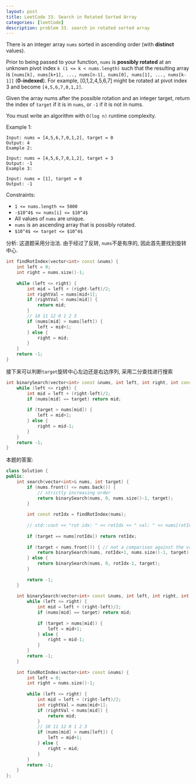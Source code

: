 ```yaml
---
layout: post
title: LeetCode 33. Search in Rotated Sorted Array
categories: [leetCode]
description: problem 33. search in rotated sorted array
---
```



There is an integer array `nums` sorted in ascending order (with **distinct** values).

Prior to being passed to your function, `nums` is **possibly rotated** at an unknown pivot index `k (1 <= k < nums.length)` such that the resulting array is `[nums[k], nums[k+1], ..., nums[n-1], nums[0], nums[1], ..., nums[k-1]]` (**0-indexed**). For example, [0,1,2,4,5,6,7] might be rotated at pivot index 3 and become `[4,5,6,7,0,1,2]`.

Given the array nums after the possible rotation and an integer target, return the index of `target` if it is in `nums`, or `-1` if it is not in nums.

You must write an algorithm with `O(log n)` runtime complexity.


Example 1:
```
Input: nums = [4,5,6,7,0,1,2], target = 0
Output: 4
Example 2:
```

```
Input: nums = [4,5,6,7,0,1,2], target = 3
Output: -1
Example 3:
```


```
Input: nums = [1], target = 0
Output: -1
```

Constraints:

- `1 <= nums.length <= 5000`
- `-$10^4$ <= nums[i] <= $10^4$`
- All values of `nums` are unique.
- `nums` is an ascending array that is possibly rotated.
- `$10^4$ <= target <= $10^4$`

分析: 这道题采用分治法. 由于经过了反转, `nums`不是有序的, 因此首先要找到旋转中心.
``` cpp
int findRotIndex(vector<int> const &nums) {
    int left = 0;
    int right = nums.size()-1;
    
    while (left <= right) {
        int mid = left + (right-left)/2;
        int rightVal = nums[mid+1];
        if (rightVal < nums[mid]) {
            return mid;
        }
        // 10 11 12 0 1 2 3
        if (nums[mid] > nums[left]) {
            left = mid+1;
        } else {
            right = mid;
        }
    }
    return -1;
}
```
接下来可以判断`target`旋转中心左边还是右边序列, 采用二分查找进行搜索

``` cpp
int binarySearch(vector<int> const &nums, int left, int right, int const target) {
    while (left <= right) {
        int mid = left + (right-left)/2;
        if (nums[mid] == target) return mid;
        
        if (target > nums[mid]) {
            left = mid+1;
        } else {
            right = mid-1;
        }
    }
    return -1;
}
```
本题的答案:
``` cpp
class Solution {
public:
    int search(vector<int>& nums, int target) {
        if (nums.front() <= nums.back()) {
            // strictly increasing order
            return binarySearch(nums, 0, nums.size()-1, target);
        }
        
        int const rotIdx = findRotIndex(nums);
        
        // std::cout << "rot idx: " << rotIdx << " val: " << nums[rotIdx] << std::endl;
        
        if (target == nums[rotIdx]) return rotIdx;
        
        if (target < nums.front()) { // not a comparison against the value at the rotation index!
            return binarySearch(nums, rotIdx+1, nums.size()-1, target);
        } else {
            return binarySearch(nums, 0, rotIdx-1, target);
        }
        
        return -1;
    }
    
    int binarySearch(vector<int> const &nums, int left, int right, int const target) {
        while (left <= right) {
            int mid = left + (right-left)/2;
            if (nums[mid] == target) return mid;
            
            if (target > nums[mid]) {
                left = mid+1;
            } else {
                right = mid-1;
            }
        }
        return -1;
    }
    
    int findRotIndex(vector<int> const &nums) {
        int left = 0;
        int right = nums.size()-1;
        
        while (left <= right) {
            int mid = left + (right-left)/2;
            int rightVal = nums[mid+1];
            if (rightVal < nums[mid]) {
                return mid;
            }
            // 10 11 12 0 1 2 3
            if (nums[mid] > nums[left]) {
                left = mid+1;
            } else {
                right = mid;
            }
        }
        return -1;
    }
};
```